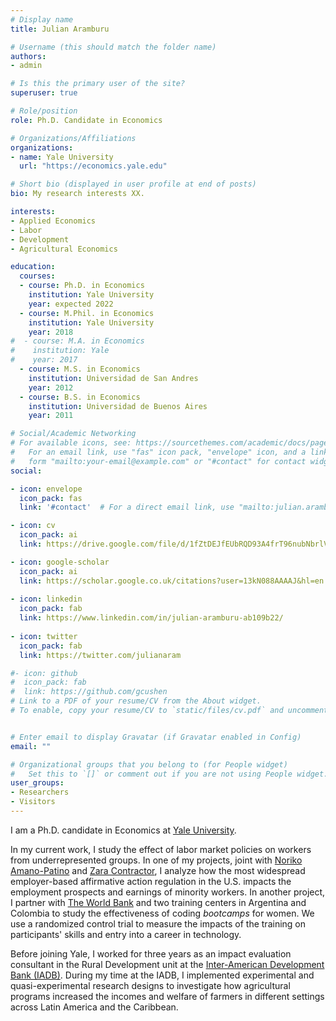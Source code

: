 ```yaml
---
# Display name
title: Julian Aramburu

# Username (this should match the folder name)
authors:
- admin

# Is this the primary user of the site?
superuser: true

# Role/position
role: Ph.D. Candidate in Economics

# Organizations/Affiliations
organizations:
- name: Yale University
  url: "https://economics.yale.edu"

# Short bio (displayed in user profile at end of posts)
bio: My research interests XX.

interests:
- Applied Economics
- Labor 
- Development
- Agricultural Economics

education:
  courses:
  - course: Ph.D. in Economics
    institution: Yale University
    year: expected 2022 
  - course: M.Phil. in Economics
    institution: Yale University
    year: 2018
#  - course: M.A. in Economics
#    institution: Yale
#    year: 2017
  - course: M.S. in Economics
    institution: Universidad de San Andres
    year: 2012
  - course: B.S. in Economics
    institution: Universidad de Buenos Aires
    year: 2011

# Social/Academic Networking
# For available icons, see: https://sourcethemes.com/academic/docs/page-builder/#icons
#   For an email link, use "fas" icon pack, "envelope" icon, and a link in the
#   form "mailto:your-email@example.com" or "#contact" for contact widget.
social:

- icon: envelope
  icon_pack: fas
  link: '#contact'  # For a direct email link, use "mailto:julian.aramburu@yale.edu".

- icon: cv
  icon_pack: ai
  link: https://drive.google.com/file/d/1fZtDEJfEUbRQD93A4frT96nubNbrlV0t/view?usp=sharing

- icon: google-scholar
  icon_pack: ai
  link: https://scholar.google.co.uk/citations?user=13kN088AAAAJ&hl=en
  
- icon: linkedin
  icon_pack: fab
  link: https://www.linkedin.com/in/julian-aramburu-ab109b22/
  
- icon: twitter
  icon_pack: fab
  link: https://twitter.com/julianaram

#- icon: github
#  icon_pack: fab
#  link: https://github.com/gcushen
# Link to a PDF of your resume/CV from the About widget.
# To enable, copy your resume/CV to `static/files/cv.pdf` and uncomment the lines below.


# Enter email to display Gravatar (if Gravatar enabled in Config)
email: ""

# Organizational groups that you belong to (for People widget)
#   Set this to `[]` or comment out if you are not using People widget.
user_groups:
- Researchers
- Visitors
---
```


I am a Ph.D. candidate in Economics at [Yale University](https://economics.yale.edu).

In my current work, I study the effect of labor market policies on workers from underrepresented groups. In one of my projects, joint with [Noriko Amano-Patino](https://sites.google.com/view/noriko-amanopatino/home?authuser=0) and [Zara Contractor](https://economics.yale.edu/people/graduate-students/zara-contractor), I analyze how the most widespread employer-based affirmative action regulation in the U.S. impacts the employment prospects and earnings of minority workers. In another project, I partner with [The World Bank](https://www.worldbank.org/) and two training centers in Argentina and Colombia to study the effectiveness of coding _bootcamps_ for women. We use a randomized control trial to measure the impacts of the training on participants' skills and entry into a career in technology. 

Before joining Yale, I worked for three years as an impact evaluation consultant in the Rural Development unit at the [Inter-American Development Bank (IADB)](https://www.iadb.org/en/about-us/overview). During my time at the IADB, I implemented experimental and quasi-experimental research designs to investigate how agricultural programs increased the incomes and welfare of farmers in different settings across Latin America and the Caribbean. 
